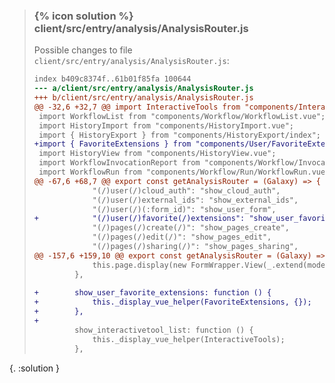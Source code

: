 
> ### {% icon solution %} client/src/entry/analysis/AnalysisRouter.js
> 
> Possible changes to file ``client/src/entry/analysis/AnalysisRouter.js``:
> 
> ```diff
> index b409c8374f..61b01f85fa 100644
> --- a/client/src/entry/analysis/AnalysisRouter.js
> +++ b/client/src/entry/analysis/AnalysisRouter.js
> @@ -32,6 +32,7 @@ import InteractiveTools from "components/InteractiveTools/InteractiveTools.vue";
>  import WorkflowList from "components/Workflow/WorkflowList.vue";
>  import HistoryImport from "components/HistoryImport.vue";
>  import { HistoryExport } from "components/HistoryExport/index";
> +import { FavoriteExtensions } from "components/User/FavoriteExtensions/index";
>  import HistoryView from "components/HistoryView.vue";
>  import WorkflowInvocationReport from "components/Workflow/InvocationReport.vue";
>  import WorkflowRun from "components/Workflow/Run/WorkflowRun.vue";
> @@ -67,6 +68,7 @@ export const getAnalysisRouter = (Galaxy) => {
>              "(/)user(/)cloud_auth": "show_cloud_auth",
>              "(/)user(/)external_ids": "show_external_ids",
>              "(/)user(/)(:form_id)": "show_user_form",
> +            "(/)user(/)favorite(/)extensions": "show_user_favorite_extensions",
>              "(/)pages(/)create(/)": "show_pages_create",
>              "(/)pages(/)edit(/)": "show_pages_edit",
>              "(/)pages(/)sharing(/)": "show_pages_sharing",
> @@ -157,6 +159,10 @@ export const getAnalysisRouter = (Galaxy) => {
>              this.page.display(new FormWrapper.View(_.extend(model[form_id], { active_tab: "user" })));
>          },
>  
> +        show_user_favorite_extensions: function () {
> +            this._display_vue_helper(FavoriteExtensions, {});
> +        },
> +
>          show_interactivetool_list: function () {
>              this._display_vue_helper(InteractiveTools);
>          },
> ```
{. :solution }

